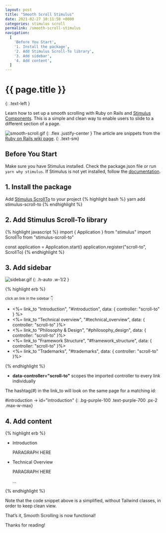 ```yaml
---
layout: post
title: "Smooth Scroll Stimulus"
date: 2021-02-27 10:11:58 +0000
categories: stimulus scroll
permalink: /smooth-scroll-stimulus
navigation:
  [
    'Before You Start',
    '1. Install the package',
    '2. Add Stimulus Scroll-To library',
    '3. Add sidebar',
    '4. Add content',
  ]
---
```


# {{ page.title }}

{: .text-left }

Learn how to set up a smooth scrolling with Ruby on Rails and [Stimulus Components](https://github.com/stimulus-components). This is a simple and clean way to enable users to slide to a different section of a page.

![smooth-scroll.gif](images/smooth-scroll.gif)
{: .flex .justify-center }
The article are snippets from the [Ruby on Rails wiki page](https://en.wikipedia.org/wiki/Ruby_on_Rails).
{: .text-sm}

## Before You Start

Make sure you have Stimulus installed. Check the package.json file or run `yarn why stimulus`. If Stimulus is not yet installed, follow the [documentation](https://stimulus.hotwire.dev/handbook/installing).

## 1. Install the package

Add [Stimulus ScrollTo](https://stimulus-components.netlify.app/docs/components/stimulus-scroll-to/) to your project
{% highlight bash %}
yarn add stimulus-scroll-to
{% endhighlight %}

## 2. Add Stimulus Scroll-To library

{% highlight javascript %}
import { Application } from "stimulus"
import ScrollTo from "stimulus-scroll-to"

const application = Application.start()
application.register("scroll-to", ScrollTo)
{% endhighlight %}

## 3. Add sidebar

![sidebar.gif](images/sidebar.png)
{: .h-auto .w-1/2 }

{% highlight erb %}
<div class="flex">
  <div class="w-1/5">
    <small class="pb-3 text-sm italic">click an link in the sidebar 👇</small>
    <ul class="sticky flex flex-col w-full h-auto p-2 space-y-4 bg-white border-4 border-gray-500 rounded-lg top-16">
      <li><%= link_to "Introduction", "#introduction", data: { controller: "scroll-to" } %></li>
      <li><%= link_to "Technical overview", "#technical_overview", data: { controller: "scroll-to" }%></li>
      <li><%= link_to "Philosophy & Design", "#philosophy_design", data: { controller: "scroll-to" }%></li>
      <li><%= link_to "Framework Structure", "#framework_structure", data: { controller: "scroll-to" }%></li>
      <li><%= link_to "Trademarks", "#trademarks", data: { controller: "scroll-to" }%></li>
    </ul>
  </div>

  <div class="w-4/5">
  </div>
</div>
{% endhighlight %}

- **data-controller="scroll-to"** scopes the imported controller to every link individually

The hashtag(#) in the link_to will look on the same page for a matching id:

#introduction -> id="introduction"
{: .bg-purple-100 .text-purple-700 .px-2 .max-w-max}

## 4. Add content

{% highlight erb %}
<div class="w-4/5">
  <article>
    <ul>
      <li>
        <p id="introduction">Introduction</p>
        <p>PARAGRAPH HERE</p>
      </li>
      <li>
        <p id="technical_overview">Technical Overview</p>
        <p>PARAGRAPH HERE</p>
      </li>
      ...
    </ul>
  </article>
</div>
{% endhighlight %}

Note that the code snippet above is a simplified, without Tailwind classes, in order to keep clean view.

That’s it, Smooth Scrolling is now functional!

Thanks for reading!
